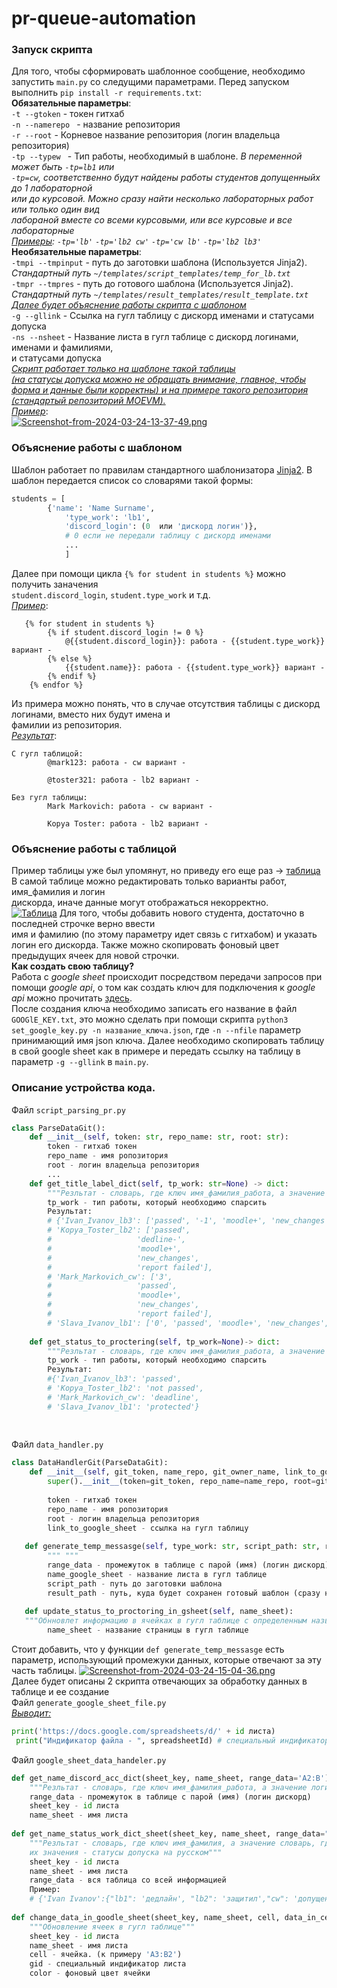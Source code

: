 # pr-queue-automation


### Запуск скрипта
Для того, чтобы сформировать шаблонное сообщение, необходимо запустить ```main.py``` со следущими
параметрами. Перед запуском выполнить ```pip install -r requirements.txt```:<br>
__Обязательные параметры__:<br>
```-t --gtoken``` - токен гитхаб<br>
```-n --namerepo ``` - название репозитория<br>
```-r --root``` - Корневое название репозитория (логин владельца репозитория)<br>
```-tp --typew ``` - Тип работы, необходимый в шаблоне. 
*В переменной может быть ```-tp=lb1``` или <br>
```-tp=cw```, соответственно будут найдены работы студентов допущенныйх до 1 лабораторной<br> или до курсовой. Можно сразу найти несколько лабораторных работ или только один вид<br> лабораной вместе со всеми курсовыми, или все курсовые и все лабораторные<br><u>Примеры</u>: ```-tp='lb'``` ```-tp='lb2 cw'``` ```-tp='cw lb'``` ```-tp='lb2 lb3'```*<br>
__Необязательные параметры__:<br>
```-tmpi --tmpinput``` - путь до заготовки шаблона (Используется Jinja2).<br> *Стандартный путь ```~/templates/script_templates/temp_for_lb.txt ```*<br>
```-tmpr --tmpres``` - путь до готового шаблона (Используется Jinja2).<br> *Стандартный путь ```~/templates/result_templates/result_template.txt ```*<br>
*<u>Далее будет объяснение работы скрипта с шаблоном</u>*<br>
```-g --gllink``` - Ссылка на гугл таблицу с дискорд именами и статусами допуска<br>
```-ns --nsheet``` - Название листа в гугл таблице с дискорд логинами, именами и фамилиями,<br> и статусами допуска<br>
*<u>Скрипт работает только на шаблоне такой [таблицы](https://docs.google.com/spreadsheets/d/1WEX-4FBdcUHsJpf7ybKZP52R3X4SfEqdJ8xM-1Tbxt8/edit#gid=0)<br> (на статусы допуска можно не обращать внимание, главное, чтобы форма и данные были корректны) и на примере такого [репозитория](https://github.com/abonent-21/test_repo/pulls) (стандартый репозиторий MOEVM).</u>*<br>
*<u>Пример</u>*:<br>
[![Screenshot-from-2024-03-24-13-37-49.png](https://i.postimg.cc/htKPSnYh/Screenshot-from-2024-03-24-13-37-49.png)](https://postimg.cc/Cz6VN3SV)
### Объяснение работы c шаблоном
Шаблон работает по правилам стандартного шаблонизатора [Jinja2](https://proglib.io/p/rukovodstvo-dlya-nachinayushchih-po-shablonam-jinja-v-flask-2022-09-05). В шаблон передается список со словарями такой формы:
```py
students = [
		{'name': 'Name Surname', 
            'type_work': 'lb1', 
            'discord_login': (0  или 'дискорд логин')}, 
            # 0 если не передали таблицу с дискорд именами
            ...
			]
```
Далее при помощи цикла ```{% for student in students %}``` можно получить заначения <br> ```student.discord_login```, ```student.type_work``` и т.д.<br>
*<u>Пример</u>*:<br>
```
   {% for student in students %}
        {% if student.discord_login != 0 %}
        	@{{student.discord_login}}: работа - {{student.type_work}} вариант -
        {% else %}
        	{{student.name}}: работа - {{student.type_work}} вариант -
        {% endif %}
    {% endfor %}
```
Из примера можно понять, что в случае отсутcтвия таблицы с дискорд логинами, вместо них будут имена и<br> фамилии из репозитория.<br>
*<u>Результат</u>*:<br>
```
С гугл таблицой:
        @mark123: работа - cw вариант -
    
        @toster321: работа - lb2 вариант -
```
```
Без гугл таблицы:
        Mark Markovich: работа - cw вариант -
    
        Kopya Toster: работа - lb2 вариант -
```
### Объяснение работы c таблицой
Пример таблицы уже был упомянут, но приведу его еще раз -> [таблица](https://docs.google.com/spreadsheets/d/1WEX-4FBdcUHsJpf7ybKZP52R3X4SfEqdJ8xM-1Tbxt8/edit#gid=0)<br>
В самой таблице можно редактировать только варианты работ, имя_фамилия и логин<br> дискорда, иначе данные могут отображаться некорректно.<br>
[![Таблица](https://i.postimg.cc/GhZZbxS2/2.png)](https://postimg.cc/ZCxfcpmt)
Для того, чтобы добавить нового студента, достаточно в последней строчке верно ввести<br>
имя и фамилию (по этому параметру идет связь с гитхабом) и указать логин его дискорда. Также можно скопировать фоновый цвет предыдущих ячеек для новой строчки.<br>
__Как создать свою таблицу?__<br>
Работа с *google sheet* происходит посредством передачи запросов при помощи *google api*, о том как создать ключ для подключения к *google api* можно прочитать [здесь](https://habr.com/ru/articles/483302/).<br>
После создания ключа необходимо записать его название в файл ```GOOGlE_KEY.txt```, это можно сделать при помощи скрипта ```python3 set_google_key.py -n название_ключа.json```, где ```-n --nfile``` параметр принимающий имя json ключа. Далее необходимо скопировать таблицу в свой google sheet как в примере и передать ссылку на таблицу в параметр ```-g --gllink``` в ```main.py```.<br>

### Описание устройства кода.
Файл ```script_parsing_pr.py```
```py
class ParseDataGit():
	def __init__(self, token: str, repo_name: str, root: str):
    	token - гитхаб токен
        repo_name - имя ропозитория
        root - логин владельца репозитория
        ...
    def get_title_label_dict(self, tp_work: str=None) -> dict:
    	"""Резльтат - словарь, где ключ имя_фамилия_работа, а значение список лейблов"""
    	tp_work - тип работы, который необходимо спарсить
        Результат:
        # {'Ivan_Ivanov_lb3': ['passed', '-1', 'moodle+', 'new_changes', 'report failed'],
        # 'Kopya_Toster_lb2': ['passed',
        # 					'dedline-',
        # 					'moodle+',
        # 					'new_changes',
        # 					'report failed'],
        # 'Mark_Markovich_cw': ['3',
        # 					'passed',
        # 					'moodle+',
        # 					'new_changes',
        # 					'report failed'],
        # 'Slava_Ivanov_lb1': ['0', 'passed', 'moodle+', 'new_changes', 'report ok']}
    
    def get_status_to_proctering(self, tp_work=None)-> dict:
    	"""Резльтат - словарь, где ключ имя_фамилия_работа, а значение статус допуска"""
    	tp_work - тип работы, который необходимо спарсить
		Результат:
        #{'Ivan_Ivanov_lb3': 'passed',
		# 'Kopya_Toster_lb2': 'not passed',
		# 'Mark_Markovich_cw': 'deadline',
		# 'Slava_Ivanov_lb1': 'protected'}
	
        
```
Файл ```data_handler.py```
```py
class DataHandlerGit(ParseDataGit):
    def __init__(self, git_token, name_repo, git_owner_name, link_to_google_sheet=None):
        super().__init__(token=git_token, repo_name=name_repo, root=git_owner_name)
        
        token - гитхаб токен
        repo_name - имя ропозитория
        root - логин владельца репозитория
        link_to_google_sheet - ссылка на гугл таблицу
   
   def generate_temp_messasge(self, type_work: str, script_path: str, result_path: str, name_google_sheet: str=None, range_data: str="A2:B"):
        """ """
        range_data - промежуток в таблице с парой (имя) (логин дискорд).
       	name_google_sheet - название листа в гугл таблице
        script_path - путь до заготовки шаблона
        result_path - путь, куда будет сохранен готовый шаблон (сразу нужно указть имя файла и тип)
        
   def update_status_to_proctoring_in_gsheet(self, name_sheet):
   """Обнновлет информацию в ячейках в гугл таблице с определенным названием страницы"""
		name_sheet - название страницы в гугл таблице        
```
Стоит добавить, что у функции ```def generate_temp_messasge``` есть параметр, использующий промежуки данных, которые отвечают за эту часть таблицы.
[![Screenshot-from-2024-03-24-15-04-36.png](https://i.postimg.cc/ydTDY6HN/Screenshot-from-2024-03-24-15-04-36.png)](https://postimg.cc/47mfWgnC)<br>
Далее будет описаны 2 скрипта отвечающих за обработку данных в таблице и ее создание<br>
Файл ```generate_google_sheet_file.py```<br>
*<u>Выводит:</u>*<br>
```py
print('https://docs.google.com/spreadsheets/d/' + id листа)
 print("Индификатор файла - ", spreadsheetId) # специальный индификатор
```
Файл ```google_sheet_data_handeler.py```<br>
```py
def get_name_discord_acc_dict(sheet_key, name_sheet, range_data='A2:B'):
	"""Резльтат - словарь, где ключ имя_фамилия_работа, а значение логин дискорд"""
	range_data - промежуток в таблице с парой (имя) (логин дискорд)
    sheet_key - id листа
    name_sheet - имя листа
    
def get_name_status_work_dict_sheet(sheet_key, name_sheet, range_data="A2:Z") -> dict:
	"""Резльтат - словарь, где ключ имя_фамилия, а значение словарь, где ключи работы, а 
    их значения - статусы допуска на русском"""
	sheet_key - id листа
    name_sheet - имя листа
    range_data - вся таблица со всей информацией
    Пример:
    # {'Ivan Ivanov':{"lb1": 'дедлайн', "lb2": 'защитил',"cw": 'допущен',}}
    
def change_data_in_goodle_sheet(sheet_key, name_sheet, cell, data_in_cell:str, gid, color:dict):
	"""Обновление ячеек в гугл таблице"""
    sheet_key - id листа
    name_sheet - имя листа
    cell - ячейка. (к примеру 'A3:B2')
    gid - специальный индификатор листа
    color - фоновый цвет ячейки
```

